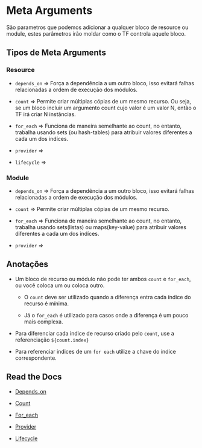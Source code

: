 # Meta Arguments
São parametros que podemos adicionar a qualquer bloco de resource ou module, estes parâmetros irão moldar como o TF controla aquele bloco.

## Tipos de Meta Arguments

### Resource
- `depends_on` => Força a dependência a um outro bloco, isso evitará falhas relacionadas a ordem de execução dos módulos.

- `count` => Permite criar múltiplas cópias de um mesmo recurso. Ou seja, se um bloco incluir um argumento count cujo valor é um valor N, então o TF irá criar N instâncias.

- `for_each` => Funciona de maneira semelhante ao count, no entanto, trabalha usando sets (ou hash-tables) para atribuir valores diferentes a cada um dos indíces.

- `provider` =>

- `lifecycle` =>

### Module
- `depends_on` => Força a dependência a um outro bloco, isso evitará falhas relacionadas a ordem de execução dos módulos.

- `count` => Permite criar múltiplas cópias de um mesmo recurso. 

- `for_each` => Funciona de maneira semelhante ao count, no entanto, trabalha usando sets(listas) ou maps(key-value) para atribuir valores diferentes a cada um dos indíces.

- `provider` =>

## Anotações
- Um bloco de recurso ou módulo não pode ter ambos `count` e `for_each`, ou você coloca um ou coloca outro.
    - O `count` deve ser utilizado quando a diferença entra cada índice do recurso é mínima.

    - Já o `for_each` é utilizado para casos onde a diferença é um pouco mais complexa.

- Para diferenciar cada indice de recurso criado pelo `count`, use a referenciação `${count.index}`

- Para referenciar indices de um `for each` utilize a chave do índice correspondente.

## Read the Docs
- [Depends_on](https://developer.hashicorp.com/terraform/language/meta-arguments/depends_on)

- [Count](https://developer.hashicorp.com/terraform/language/meta-arguments/count)

- [For_each](https://developer.hashicorp.com/terraform/language/meta-arguments/for_each)

- [Provider](https://developer.hashicorp.com/terraform/language/meta-arguments/resource-provider)

- [Lifecycle](https://developer.hashicorp.com/terraform/language/meta-arguments/lifecycle)
